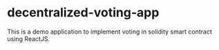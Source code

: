 # decentralized-voting-app
This is a demo application to implement voting in solidity smart contract using ReactJS.
